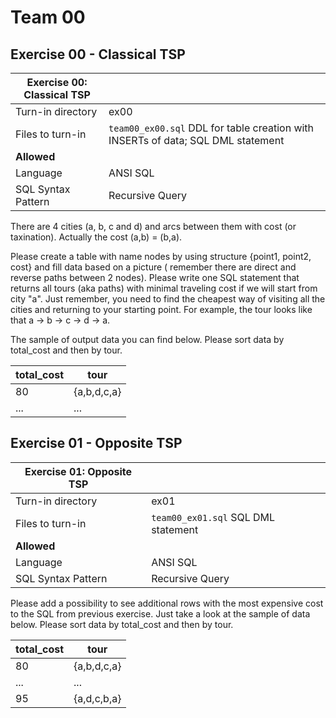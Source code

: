 # Team 00

## Exercise 00 - Classical TSP

| Exercise 00: Classical TSP |                                                                                  |
|----------------------------|----------------------------------------------------------------------------------|
| Turn-in directory          | ex00                                                                             |
| Files to turn-in           | `team00_ex00.sql` DDL for table creation with INSERTs of data; SQL DML statement |
| **Allowed**                |                                                                                  |
| Language                   | ANSI SQL                                                                         |
| SQL Syntax Pattern         | Recursive Query                                                                  |

There are 4 cities (a, b, c and d) and arcs between them with cost (or taxination). Actually the cost (a,b) = (b,a).

Please create a table with name nodes by using structure {point1, point2, cost} and fill data based on a picture (
remember there are direct and reverse paths between 2 nodes).
Please write one SQL statement that returns all tours (aka paths) with minimal traveling cost if we will start from
city "a".
Just remember, you need to find the cheapest way of visiting all the cities and returning to your starting point. For
example, the tour looks like that a -> b -> c -> d -> a.

The sample of output data you can find below. Please sort data by total_cost and then by tour.

| total_cost | tour        |
|------------|-------------|
| 80         | {a,b,d,c,a} |
| ...        | ...         |

## Exercise 01 - Opposite TSP

| Exercise 01: Opposite TSP |                                         |
|---------------------------|-----------------------------------------|
| Turn-in directory         | ex01                                    |
| Files to turn-in          | `team00_ex01.sql`     SQL DML statement |
| **Allowed**               |                                         |
| Language                  | ANSI SQL                                |
| SQL Syntax Pattern        | Recursive Query                         |

Please add a possibility to see additional rows with the most expensive cost to the SQL from previous exercise. Just
take a look at the sample of data below. Please sort data by total_cost and then by tour.

| total_cost | tour        |
|------------|-------------|
| 80         | {a,b,d,c,a} |
| ...        | ...         |
| 95         | {a,d,c,b,a} |
